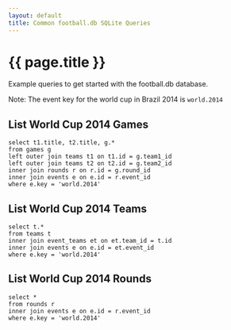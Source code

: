 ```yaml
---
layout: default
title: Common football.db SQLite Queries
---
```


# {{ page.title }}


Example queries to get started with the football.db database.


Note: The event key for the world cup in Brazil 2014 is `world.2014`


## List World Cup 2014 Games

~~~
select t1.title, t2.title, g.*
from games g
left outer join teams t1 on t1.id = g.team1_id
left outer join teams t2 on t2.id = g.team2_id
inner join rounds r on r.id = g.round_id
inner join events e on e.id = r.event_id
where e.key = 'world.2014'
~~~


## List World Cup 2014 Teams

~~~
select t.*
from teams t
inner join event_teams et on et.team_id = t.id
inner join events e on e.id = et.event_id
where e.key = 'world.2014'
~~~


## List World Cup 2014 Rounds

~~~
select *
from rounds r
inner join events e on e.id = r.event_id
where e.key = 'world.2014'
~~~

